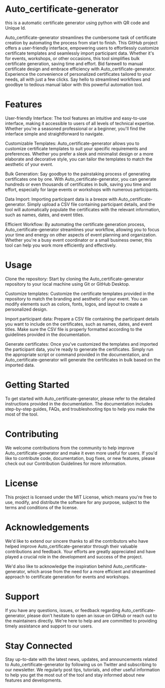 # Auto_certificate-generator
 this is a automatic certificate generator using python with QR code and Unique Id. 
 
Auto_certificate-generator streamlines the cumbersome task of certificate creation by automating the process from start to finish. This GitHub project offers a user-friendly interface, empowering users to effortlessly customize certificate templates and seamlessly import participant data. Whether it's for events, workshops, or other occasions, this tool simplifies bulk certificate generation, saving time and effort. Bid farewell to manual certificate design and embrace efficiency with Auto_certificate-generator. Experience the convenience of personalized certificates tailored to your needs, all with just a few clicks. Say hello to streamlined workflows and goodbye to tedious manual labor with this powerful automation tool.
# Features
User-friendly Interface: 
The tool features an intuitive and easy-to-use interface, making it accessible to users of all levels of technical expertise. Whether you're a seasoned professional or a beginner, you'll find the interface simple and straightforward to navigate.

Customizable Templates: 
Auto_certificate-generator allows you to customize certificate templates to suit your specific requirements and preferences. Whether you prefer a sleek and minimalist design or a more elaborate and decorative style, you can tailor the templates to match the aesthetic of your event.

Bulk Generation: 
Say goodbye to the painstaking process of generating certificates one by one. With Auto_certificate-generator, you can generate hundreds or even thousands of certificates in bulk, saving you time and effort, especially for large events or workshops with numerous participants.

Data Import: 
Importing participant data is a breeze with Auto_certificate-generator. Simply upload a CSV file containing participant details, and the tool will automatically populate the certificates with the relevant information, such as names, dates, and event titles.

Efficient Workflow: 
By automating the certificate generation process, Auto_certificate-generator streamlines your workflow, allowing you to focus your time and energy on other aspects of event planning and organization. Whether you're a busy event coordinator or a small business owner, this tool can help you work more efficiently and effectively.
# Usage
Clone the repository: 
Start by cloning the Auto_certificate-generator repository to your local machine using Git or GitHub Desktop.

Customize templates: 
Customize the certificate templates provided in the repository to match the branding and aesthetic of your event. You can modify elements such as colors, fonts, logos, and layout to create a personalized design.

Import participant data: 
Prepare a CSV file containing the participant details you want to include on the certificates, such as names, dates, and event titles. Make sure the CSV file is properly formatted according to the guidelines provided in the documentation.

Generate certificates: 
Once you've customized the templates and imported the participant data, you're ready to generate the certificates. Simply run the appropriate script or command provided in the documentation, and Auto_certificate-generator will generate the certificates in bulk based on the imported data.
# Getting Started
To get started with Auto_certificate-generator, please refer to the detailed instructions provided in the documentation. The documentation includes step-by-step guides, FAQs, and troubleshooting tips to help you make the most of the tool.

# Contributing
We welcome contributions from the community to help improve Auto_certificate-generator and make it even more useful for users. If you'd like to contribute code, documentation, bug fixes, or new features, please check out our Contribution Guidelines for more information.

# License
This project is licensed under the MIT License, which means you're free to use, modify, and distribute the software for any purpose, subject to the terms and conditions of the license.

# Acknowledgements
We'd like to extend our sincere thanks to all the contributors who have helped improve Auto_certificate-generator through their valuable contributions and feedback. Your efforts are greatly appreciated and have played a crucial role in the development and success of the project.

We'd also like to acknowledge the inspiration behind Auto_certificate-generator, which arose from the need for a more efficient and streamlined approach to certificate generation for events and workshops.

# Support
If you have any questions, issues, or feedback regarding Auto_certificate-generator, please don't hesitate to open an issue on GitHub or reach out to the maintainers directly. We're here to help and are committed to providing timely assistance and support to our users.

# Stay Connected
Stay up-to-date with the latest news, updates, and announcements related to Auto_certificate-generator by following us on Twitter and subscribing to our newsletter. We regularly post tips, tutorials, and other useful information to help you get the most out of the tool and stay informed about new features and developments.
